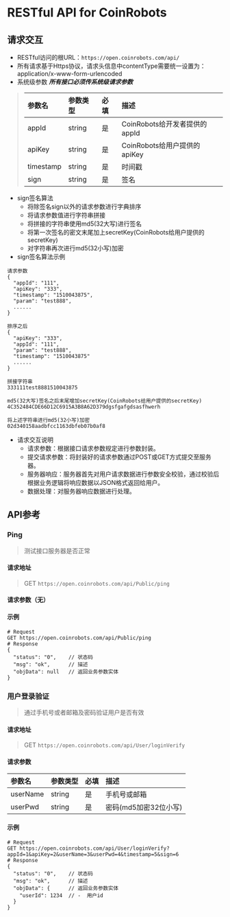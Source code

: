 # RESTful API for CoinRobots
## 请求交互
* RESTful访问的根URL：`https://open.coinrobots.com/api/`<br/>
* 所有请求基于Https协议，请求头信息中contentType需要统一设置为：application/x-www-form-urlencoded<br/>
* 系统级参数 ***所有接口必须传系统级请求参数***
>|参数名|参数类型|必填|描述|
>|:-|:-|:-|:-|
>|appId|string|是|CoinRobots给开发者提供的appId|
>|apiKey|string|是|CoinRobots给用户提供的apiKey|
>|timestamp|string|是|时间戳|
>|sign|string|是|签名|
* sign签名算法
   * 将除签名sign以外的请求参数进行字典排序
   * 将请求参数值进行字符串拼接
   * 将拼接的字符串使用md5(32大写)进行签名
   * 将第一次签名的密文末尾加上secretKey(CoinRobots给用户提供的secretKey)
   * 对字符串再次进行md5(32小写)加密
* sign签名算法示例
```
请求参数
{
  "appId": "111",
  "apiKey": "333",
  "timestamp": "1510043875",
  "param": "test888",
  ......
}

排序之后
{
  "apiKey": "333",
  "appId": "111",
  "param": "test888",
  "timestamp": "1510043875"
  ......
}

拼接字符串
333111test8881510043875

md5(32大写)签名之后末尾增加secretKey(CoinRobots给用户提供的secretKey)
4C352484CDE66D12C6915A3B8A62D379dgsfgafgdsasfhwerh

将上述字符串进行md5(32小写)加密
02d340158aadbfcc1163dbfeb07b0af8
```
* 请求交互说明
   * 请求参数：根据接口请求参数规定进行参数封装。
   * 提交请求参数：将封装好的请求参数通过POST或GET方式提交至服务器。
   * 服务器响应：服务器首先对用户请求数据进行参数安全校验，通过校验后根据业务逻辑将响应数据以JSON格式返回给用户。
   * 数据处理：对服务器响应数据进行处理。
## API参考
### Ping
>测试接口服务器是否正常
#### 请求地址
>GET `https://open.coinrobots.com/api/Public/ping`
#### 请求参数（无）
#### 示例
```
# Request
GET https://open.coinrobots.com/api/Public/ping
# Response
{
  "status": "0",    // 状态码
  "msg": "ok",      // 描述
  "objData": null   // 返回业务参数实体
}
```
### 用户登录验证
>通过手机号或者邮箱及密码验证用户是否有效
#### 请求地址
>GET `https://open.coinrobots.com/api/User/loginVerify`
#### 请求参数
|参数名|参数类型|必填|描述|
|:-|:-|:-|:-|
|userName|string|是|手机号或邮箱|
|userPwd|string|是|密码(md5加密32位小写)|
#### 示例
```
# Request
GET https://open.coinrobots.com/api/User/loginVerify?appId=1&apiKey=2&userName=3&userPwd=4&timestamp=5&sign=6
# Response
{
  "status": "0",    // 状态码
  "msg": "ok",      // 描述
  "objData": {      // 返回业务参数实体
    "userId": 1234  // -  用户id
  }
}
```
